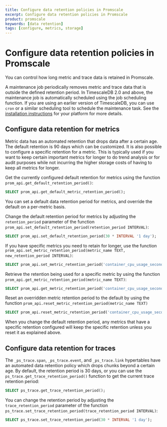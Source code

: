 ```yaml
---
title: Configure data retention policies in Promscale
excerpt: Configure data retention policies in Promscale
product: promscale
keywords: [data retention]
tags: [configure, metrics, storage]
---
```


# Configure data retention policies in Promscale
You can control how long metric and trace data is retained in Promscale. 

A maintenance job periodically removes metric and trace data that is outside
the defined retention period. In TimescaleDB 2.0 and above, the maintenance
job is automatically scheduled using the job scheduling function. If 
you are using an earlier version of TimescaleDB, you can use `cron` or a 
similar scheduling tool to schedule the maintenance task. See the
[installation instructions][promscale-install] for your platform for more
details.

## Configure data retention for metrics
Metric data has an automated retention that drops data after a certain age.
The default retention is 90 days which can be customized. It is also possible
to configure a specific retention for a metric. This is typically used if you
want to keep certain important metrics for longer to do trend analysis or for
audit purposes while not incurring the higher storage costs of having to keep
all metrics for longer.

Get the currently configured default retention for metrics using the
function `prom_api.get_default_retention_period()`:
 ```sql
SELECT prom_api.get_default_metric_retention_period();
```

You can set a default data retention period for metrics, and override the
default on a per-metric basis.

Change the default retention period for metrics by adjusting the 
`retention_period` parameter of the function
`prom_api.set_default_retention_period(retention_period INTERVAL)`:
```sql
SELECT prom_api.set_default_retention_period(30 * INTERVAL '1 day');
```

If you have specific metrics you need to retain for longer, use
the function
`prom_api.set_metric_retention_period(metric_name TEXT, new_retention_period INTERVAL)`:
```sql
SELECT prom_api.set_metric_retention_period('container_cpu_usage_seconds_total', 180 * INTERVAL '1 day');
```

Retrieve the retention being used for a specific metric by using the function
`prom_api.get_metric_retention_period(metric_name TEXT)`:
```sql
SELECT prom_api.get_metric_retention_period('container_cpu_usage_seconds_total');
```

Reset an overridden metric retention period to the default
by using the function `prom_api.reset_metric_retention_period(metric_name TEXT)`
```sql
SELECT prom_api.reset_metric_retention_period('container_cpu_usage_seconds_total');
```

When you change the default retention period, any metrics that have a specific
retention configured will keep the specific retention unless you reset it as
explained above.


## Configure data retention for traces
The `_ps_trace.span`, `_ps_trace.event`, and `_ps_trace.link` hypertables have
an automated data retention policy which drops chunks beyond a certain age. By
default, the retention period is 30 days, or you can use the
`ps_trace.get_trace_retention_period()` function to get the current trace
retention period:
```sql
SELECT ps_trace.get_trace_retention_period();
```

You can change the retention period by adjusting the `trace_retention_period`
parameter of the function
`ps_trace.set_trace_retention_period(trace_retention_period INTERVAL)`:
```sql
SELECT ps_trace.set_trace_retention_period(30 * INTERVAL '1 day');
```

[promscale-install]: /promscale/:currentVersion:/installation/
